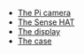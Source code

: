 - [The Pi camera](picamera.md)
- [The Sense HAT](sensehat.md)
- [The display](display.md)
- [The case](case.md)

